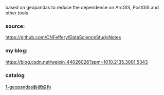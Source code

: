 based on geopandas to reduce the dependence on ArcGIS, PostGIS and other tools

### source:
https://github.com/CNFeffery/DataScienceStudyNotes 

### my blog:
https://blog.csdn.net/weixin_44026026?spm=1010.2135.3001.5343 

### catalog
[1-geopandas数据结构](01-data_structure_of_geopandas.ipynb)    
